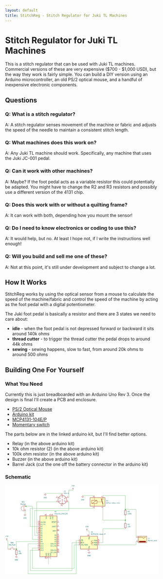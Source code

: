 ```yaml
---
layout: default
title: StitchReg - Stitch Regulator for Juki TL Machines
---
```

# Stitch Regulator for Juki TL Machines

This is a stitch regulator that can be used with Juki TL machines. Commercial versions of these are very expensive ($700 - $1,000 USD), but the way they work is fairly simple. You can build a DIY version using an Arduino microcontroller, an old PS/2 optical mouse, and a handful of inexpensive electronic components.

## Questions

### Q: What is a stitch regulator?
A: A stitch regulator senses movement of the machine or fabric and adjusts the speed of the needle to maintain a consistent stitch length.

### Q: What machines does this work on?
A: Any Juki TL machine should work. Specifically, any machine that uses the Juki JC-001 pedal.

### Q: Can it work with other machines?
A: Maybe? If the foot pedal acts as a variable resistor this could potentially be adapted. You might have to change the R2 and R3 resistors and possibly use a different version of the 4131 chip.

### Q: Does this work with or without a quilting frame?
A: It can work with both, depending how you mount the sensor!

### Q: Do I need to know electronics or coding to use this?
A: It would help, but no. At least I hope not, if I write the instructions well enough!

### Q: Will you build and sell me one of these?
A: Not at this point, it's still under development and subject to change a lot.


## How It Works

StitchReg works by using the optical sensor from a mouse to calculate the speed of the machine/fabric and control the speed of the machine by acting as the foot pedal with a digital potentiometer.

The Juki foot pedal is basically a resistor and there are 3 states we need to care about:

- **idle** - when the foot pedal is not depressed forward or backward it sits around 140k ohms
- **thread cutter** - to trigger the thread cutter the pedal drops to around 44k ohms
- **sewing** - sewing happens, slow to fast, from around 20k ohms to around 500 ohms

## Building One For Yourself

### What You Need

Currently this is just breadboarded with an Arduino Uno Rev 3. Once the design is final I'll create a PCB and enclosure.

- [PS/2 Optical Mouse](https://www.amazon.com/dp/B0DH58555P)
- [Arduino kit](https://www.amazon.com/dp/B01D8KOZF4)
- [MCP4131-104E/P](https://www.mouser.com/ProductDetail/Microchip-Technology/MCP4131-103E-P)
- [Momentary switch](https://www.amazon.com/dp/B0BR41KCDP)

The parts below are in the linked arduino kit, but I'll find better options.

- Relay (in the above arduino kit)
- 10k ohm resistor (2) (in the above arduino kit)
- 100k ohm resistor (in the above arduino kit)
- Buzzer (in the above arduino kit)
- Barrel Jack (cut the one off the battery connector in the arduino kit)

### Schematic

![Schematic](./schematic.png)
